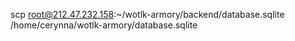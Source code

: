 scp root@212.47.232.158:~/wotlk-armory/backend/database.sqlite /home/cerynna/wotlk-armory/database.sqlite

